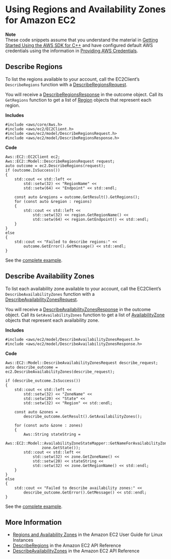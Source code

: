 # Using Regions and Availability Zones for Amazon EC2<a name="examples-ec2-regions-zones"></a>

**Note**  
These code snippets assume that you understand the material in [Getting Started Using the AWS SDK for C\+\+](getting-started.md) and have configured default AWS credentials using the information in [Providing AWS Credentials](credentials.md)\.

## Describe Regions<a name="describe-regions"></a>

To list the regions available to your account, call the EC2Client’s `DescribeRegions` function with a [DescribeRegionsRequest](https://sdk.amazonaws.com/cpp/api/LATEST/class_aws_1_1_e_c2_1_1_model_1_1_describe_regions_request.html)\.

You will receive a [DescribeRegionsResponse](https://sdk.amazonaws.com/cpp/api/LATEST/class_aws_1_1_e_c2_1_1_model_1_1_describe_regions_response.html) in the outcome object\. Call its `GetRegions` function to get a list of [Region](https://sdk.amazonaws.com/cpp/api/LATEST/class_aws_1_1_e_c2_1_1_model_1_1_region.html) objects that represent each region\.

 **Includes** 

```
#include <aws/core/Aws.h>
#include <aws/ec2/EC2Client.h>
#include <aws/ec2/model/DescribeRegionsRequest.h>
#include <aws/ec2/model/DescribeRegionsResponse.h>
```

 **Code** 

```
Aws::EC2::EC2Client ec2;
Aws::EC2::Model::DescribeRegionsRequest request;
auto outcome = ec2.DescribeRegions(request);
if (outcome.IsSuccess())
{
    std::cout << std::left <<
        std::setw(32) << "RegionName" <<
        std::setw(64) << "Endpoint" << std::endl;

    const auto &regions = outcome.GetResult().GetRegions();
    for (const auto &region : regions)
    {
        std::cout << std::left <<
            std::setw(32) << region.GetRegionName() <<
            std::setw(64) << region.GetEndpoint() << std::endl;
    }
}
else
{
    std::cout << "Failed to describe regions:" <<
        outcome.GetError().GetMessage() << std::endl;
}
```

See the [complete example](https://github.com/awsdocs/aws-doc-sdk-examples/tree/master/cpp/example_code/ec2/describe_regions_and_zones.cpp)\.

## Describe Availability Zones<a name="describe-availability-zones"></a>

To list each availability zone available to your account, call the EC2Client’s `DescribeAvailabilityZones` function with a [DescribeAvailabilityZonesRequest](https://sdk.amazonaws.com/cpp/api/LATEST/class_aws_1_1_e_c2_1_1_model_1_1_describe_availability_zones_request.html)\.

You will receive a [DescribeAvailabilityZonesResponse](https://sdk.amazonaws.com/cpp/api/LATEST/class_aws_1_1_e_c2_1_1_model_1_1_describe_availability_zones_response.html) in the outcome object\. Call its `GetAvailabilityZones` function to get a list of [AvailabilityZone](https://sdk.amazonaws.com/cpp/api/LATEST/class_aws_1_1_e_c2_1_1_model_1_1_availability_zone.html) objects that represent each availability zone\.

 **Includes** 

```
#include <aws/ec2/model/DescribeAvailabilityZonesRequest.h>
#include <aws/ec2/model/DescribeAvailabilityZonesResponse.h>
```

 **Code** 

```
Aws::EC2::Model::DescribeAvailabilityZonesRequest describe_request;
auto describe_outcome = ec2.DescribeAvailabilityZones(describe_request);

if (describe_outcome.IsSuccess())
{
    std::cout << std::left <<
        std::setw(32) << "ZoneName" <<
        std::setw(20) << "State" <<
        std::setw(32) << "Region" << std::endl;

    const auto &zones =
        describe_outcome.GetResult().GetAvailabilityZones();

    for (const auto &zone : zones)
    {
        Aws::String stateString =
            Aws::EC2::Model::AvailabilityZoneStateMapper::GetNameForAvailabilityZoneState(
                zone.GetState());
        std::cout << std::left <<
            std::setw(32) << zone.GetZoneName() <<
            std::setw(20) << stateString <<
            std::setw(32) << zone.GetRegionName() << std::endl;
    }
}
else
{
    std::cout << "Failed to describe availability zones:" <<
        describe_outcome.GetError().GetMessage() << std::endl;
}
```

See the [complete example](https://github.com/awsdocs/aws-doc-sdk-examples/tree/master/cpp/example_code/ec2/describe_regions_and_zones.cpp)\.

## More Information<a name="more-information"></a>
+  [Regions and Availability Zones](https://docs.aws.amazon.com/AWSEC2/latest/UserGuide/using-regions-availability-zones.html) in the Amazon EC2 User Guide for Linux Instances
+  [DescribeRegions](https://docs.aws.amazon.com/AWSEC2/latest/APIReference/API_DescribeRegions.html) in the Amazon EC2 API Reference
+  [DescribeAvailabilityZones](https://docs.aws.amazon.com/AWSEC2/latest/APIReference/API_DescribeAvailabilityZones.html) in the Amazon EC2 API Reference